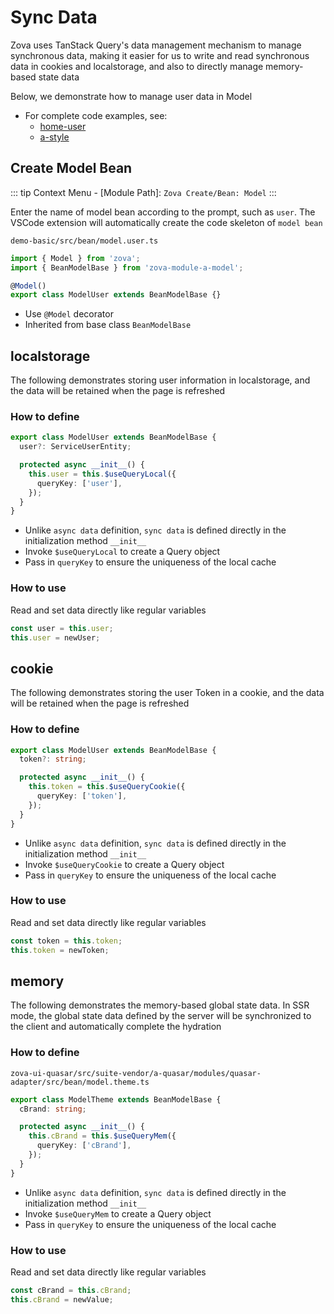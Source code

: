 # Sync Data

Zova uses TanStack Query's data management mechanism to manage synchronous data, making it easier for us to write and read synchronous data in cookies and localstorage, and also to directly manage memory-based state data

Below, we demonstrate how to manage user data in Model

- For complete code examples, see:
  - [home-user](https://github.com/cabloy/zova/blob/main/zova-dev/src/suite/a-home/modules/home-user/src/bean/model.user.ts)
  - [a-style](https://github.com/cabloy/zova/blob/main/zova-dev/src/suite-vendor/a-core/modules/a-style/src/bean/bean.theme.ts)

## Create Model Bean

::: tip
Context Menu - [Module Path]: `Zova Create/Bean: Model`
:::

Enter the name of model bean according to the prompt, such as `user`. The VSCode extension will automatically create the code skeleton of `model bean`

`demo-basic/src/bean/model.user.ts`

```typescript
import { Model } from 'zova';
import { BeanModelBase } from 'zova-module-a-model';

@Model()
export class ModelUser extends BeanModelBase {}
```

- Use `@Model` decorator
- Inherited from base class `BeanModelBase`

## localstorage

The following demonstrates storing user information in localstorage, and the data will be retained when the page is refreshed

### How to define

```typescript
export class ModelUser extends BeanModelBase {
  user?: ServiceUserEntity;

  protected async __init__() {
    this.user = this.$useQueryLocal({
      queryKey: ['user'],
    });
  }
}
```

- Unlike `async data` definition, `sync data` is defined directly in the initialization method `__init__`
- Invoke `$useQueryLocal` to create a Query object
- Pass in `queryKey` to ensure the uniqueness of the local cache

### How to use

Read and set data directly like regular variables

```typescript
const user = this.user;
this.user = newUser;
```

## cookie

The following demonstrates storing the user Token in a cookie, and the data will be retained when the page is refreshed

### How to define

```typescript
export class ModelUser extends BeanModelBase {
  token?: string;

  protected async __init__() {
    this.token = this.$useQueryCookie({
      queryKey: ['token'],
    });
  }
}
```

- Unlike `async data` definition, `sync data` is defined directly in the initialization method `__init__`
- Invoke `$useQueryCookie` to create a Query object
- Pass in `queryKey` to ensure the uniqueness of the local cache

### How to use

Read and set data directly like regular variables

```typescript
const token = this.token;
this.token = newToken;
```

## memory

The following demonstrates the memory-based global state data. In SSR mode, the global state data defined by the server will be synchronized to the client and automatically complete the hydration

### How to define

`zova-ui-quasar/src/suite-vendor/a-quasar/modules/quasar-adapter/src/bean/model.theme.ts`

```typescript
export class ModelTheme extends BeanModelBase {
  cBrand: string;

  protected async __init__() {
    this.cBrand = this.$useQueryMem({
      queryKey: ['cBrand'],
    });
  }
}
```

- Unlike `async data` definition, `sync data` is defined directly in the initialization method `__init__`
- Invoke `$useQueryMem` to create a Query object
- Pass in `queryKey` to ensure the uniqueness of the local cache

### How to use

Read and set data directly like regular variables

```typescript
const cBrand = this.cBrand;
this.cBrand = newValue;
```
